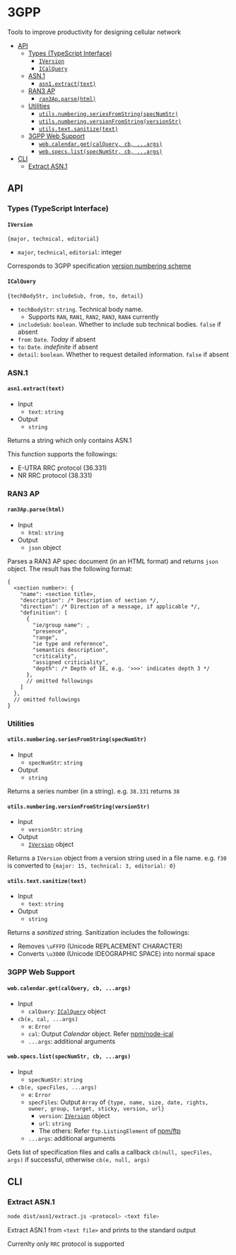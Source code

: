 # 3GPP

Tools to improve productivity for designing cellular network

- [API](#api)
  - [Types (TypeScript Interface)](#types-typescript-interface)
    - [`IVersion`](#iversion)
    - [`ICalQuery`](#icalquery)
  - [ASN.1](#asn1)
    - [`asn1.extract(text)`](#asn1extracttext)
  - [RAN3 AP](#ran3-ap)
    - [`ran3Ap.parse(html)`](#ran3apparsehtml)
  - [Utilities](#utilities)
    - [`utils.numbering.seriesFromString(specNumStr)`](#utilsnumberingseriesfromstringspecnumstr)
    - [`utils.numbering.versionFromString(versionStr)`](#utilsnumberingversionfromstringversionstr)
    - [`utils.text.sanitize(text)`](#utilstextsanitizetext)
  - [3GPP Web Support](#3gpp-web-support)
    - [`web.calendar.get(calQuery, cb, ...args)`](#webcalendargetcalquery-cb-args)
    - [`web.specs.list(specNumStr, cb, ...args)`](#webspecslistspecnumstr-cb-args)
- [CLI](#cli)
  - [Extract ASN.1](#extract-asn1)

## API

### Types (TypeScript Interface)

#### `IVersion`

`{major, technical, editorial}`

- `major`, `technical`, `editorial`: integer

Corresponds to 3GPP specification [version numbering scheme]

[version numbering scheme]: http://www.3gpp.org/specifications/specification-numbering/81-version-numbering-scheme

#### `ICalQuery`

`{techBodyStr, includeSub, from, to, detail}`

- `techBodyStr`: `string`. Technical body name.
  - Supports `RAN`, `RAN1`, `RAN2`, `RAN3`, `RAN4` currently
- `includeSub`: `boolean`. Whether to include sub technical bodies. `false` if absent
- `from`: `Date`. *Today* if absent 
- `to`: `Date`. *indefinite* if absent
- `detail`: `boolean`. Whether to request detailed information. `false` if absent

### ASN.1

#### `asn1.extract(text)`

- Input
  - `text`: `string`
- Output
  - `string`

Returns a string which only contains ASN.1

This function supports the followings:

- E-UTRA RRC protocol (36.331)
- NR RRC protocol (38.331)

### RAN3 AP

#### `ran3Ap.parse(html)`

- Input
  - `html`: `string`
- Output
  - `json` object

Parses a RAN3 AP spec document (in an HTML format) and returns `json` object.
The result has the following format:

```jsonc
{
  <section number>: {
    "name": <section title>,
    "description": /* Description of section */,
    "direction": /* Direction of a message, if applicable */,
    "definition": [
      {
        "ie/group name": ,
        "presence",
        "range",
        "ie type and reference",
        "semantics description",
        "criticality",
        "assigned criticiality",
        "depth": /* Depth of IE, e.g. '>>>' indicates depth 3 */
      },
      // omitted followings
    ]
  },
  // omitted followings
}
```

### Utilities

#### `utils.numbering.seriesFromString(specNumStr)`

- Input
  - `specNumStr`: `string`
- Output
  - `string`

Returns a series number (in a string). e.g. `38.331` returns `38`

#### `utils.numbering.versionFromString(versionStr)`

- Input
  - `versionStr`: `string`
- Output
  - [`IVersion`](#iversion) object

Returns a `IVersion` object from a version string used in a file name. e.g. `f30` is converted to `{major: 15, technical: 3, editorial: 0}`

#### `utils.text.sanitize(text)`

- Input
  - `text`: `string`
- Output
  - `string`

Returns a *sanitized* string. Sanitization includes the followings:

- Removes `\uFFFD` (Unicode REPLACEMENT CHARACTER)
- Converts `\u3000` (Unicode IDEOGRAPHIC SPACE) into normal space

### 3GPP Web Support

#### `web.calendar.get(calQuery, cb, ...args)`

- Input
  - `calQuery`: [`ICalQuery`](#icalquery) object
- `cb(e, cal, ...args)`
  - `e`: `Error`
  - `cal`: Output *Calendar* object. Refer [npm/node-ical]
  - `...args`: additional arguments

[npm/node-ical]: https://www.npmjs.com/package/node-ical

#### `web.specs.list(specNumStr, cb, ...args)`

- Input
  - `specNumStr`: `string`
- `cb(e, specFiles, ...args)`
  - `e`: `Error`
  - `specFiles`: Output `Array` of `{type, name, size, date, rights, owner, group, target, sticky, version, url}`
    - `version`: [`IVersion`](#iversion) object
    - `url`: `string`
    - The others: Refer `ftp.ListingElement` of [npm/ftp]
  - `...args`: additional arguments

[npm/ftp]: https://www.npmjs.com/package/ftp

Gets list of specification files and calls a callback `cb(null, specFiles, args)` if successful, otherwise `cb(e, null, args)`

## CLI

### Extract ASN.1

```sh
node dist/asn1/extract.js <protocol> <text file>
```

Extract ASN.1 from `<text file>` and prints to the standard output

Currenlty only `RRC` protocol is supported
